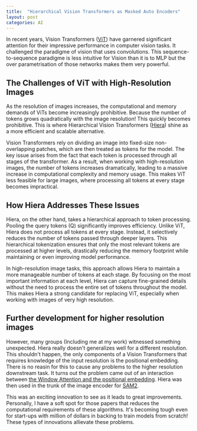 ```yaml
---
title:  "Hierarchical Vision Transformers as Masked Auto Encoders"
layout: post
categories: AI
---
```


In recent years, Vision Transformers ([ViT](https://arxiv.org/abs/2010.11929)) have garnered significant attention for their impressive performance in computer vision tasks. It challenged the paradigme of vision that uses convolutions. This sequence-to-sequence paradigme is less intuitive for Vision than it is to MLP but the over parametrisation of those networks makes them very powerful.




## The Challenges of ViT with High-Resolution Images

As the resolution of images increases, the computational and memory demands of ViTs become increasingly prohibitive. Because the number of tokens grows quadratically with the image resolution! This quickly becomes prohibitive. This is where Hierarchical Vision Transformers ([Hiera](https://arxiv.org/abs/2306.00989)) shine as a more efficient and scalable alternative.

Vision Transformers rely on dividing an image into fixed-size non-overlapping patches, which are then treated as tokens for the model. The key issue arises from the fact that each token is processed through all stages of the transformer. As a result, when working with high-resolution images, the number of tokens increases dramatically, leading to a massive increase in computational complexity and memory usage. This makes ViT less feasible for large images, where processing all tokens at every stage becomes impractical.

## How Hiera Addresses These Issues

Hiera, on the other hand, takes a hierarchical approach to token processing. Pooling the query tokens (Q) significantly improves efficiency. Unlike ViT, Hiera does not process all tokens at every stage. Instead, it selectively reduces the number of tokens passed through deeper layers. This hierarchical tokenization ensures that only the most relevant tokens are processed at higher levels, drastically reducing the memory footprint while maintaining or even improving model performance.

In high-resolution image tasks, this approach allows Hiera to maintain a more manageable number of tokens at each stage. By focusing on the most important information at each level, Hiera can capture fine-grained details without the need to process the entire set of tokens throughout the model. This makes Hiera a strong candidate for replacing ViT, especially when working with images of very high resolution.

## Further development for higher resolution images

However, many groups (Including me at my work) witnessed something unexpected. Hiera really doesn't generalizes well for a different
resolution. This shouldn't happen, the only components of a Vision Transformers that requires knowledge of the input resolution is the positional embedding. There is no reasin for this to cause any problems to the higher resolution downstream task. It turns out the problem came out of an interaction between [the Window Attention and the positional embedding](https://arxiv.org/abs/2311.05613). Hiera was then used in the trunk of the image encoder for [SAM2](https://github.com/facebookresearch/segment-anything-2).

This was an exciting innovation to see as it leads to great improvements. Personally, I have a soft spot for those papers that reduces the computational requirements of these algorithms. It's becoming tough even for start-ups with million of dollars in backing to train models from scratch! These types of innovations allievate these problems.